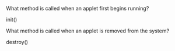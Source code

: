 What method is called when an applet first begins running?

init()

What method is called when an applet is removed from the system?

destroy()
